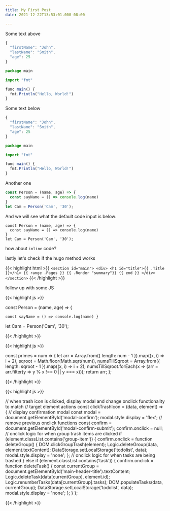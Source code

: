 ```yaml
---
title: My First Post
date: 2021-12-22T13:53:01.000-08:00

---
```

Some text above

```js
{
  "firstName": "John",
  "lastName": "Smith",
  "age": 25
}

package main

import "fmt"

func main() {
  fmt.Println("Hello, World!")
}
```

Some text below

```js
{
  "firstName": "John",
  "lastName": "Smith",
  "age": 25
}

package main

import "fmt"

func main() {
  fmt.Println("Hello, World!")
}
```

Another one

```js
const Person = (name, age) => {
  const sayName = () => console.log(name)
}
let Cam = Person('Cam', '30');
```

And we will see what the default code input is below:

    const Person = (name, age) => {
      const sayName = () => console.log(name)
    }
    let Cam = Person('Cam', '30');

how about `inline` code?

lastly let's check if the hugo method works

{{< highlight html >}}
`<section id="main"> <div> <h1 id="title">{{ .Title }}</h1> {{ range .Pages }} {{ .Render "summary"}} {{ end }} </div> </section>`
{{< /highlight >}}

follow up with some JS

{{< highlight js >}}

const Person = (name, age) => {

    const sayName = () => console.log(name) } 

let Cam = Person('Cam', '30');

{{< /highlight >}}

{{< highlight js >}}

const primes = num => {
  let arr = Array.from({ length: num - 1 }).map((x, i) => i + 2),
    sqroot = Math.floor(Math.sqrt(num)),
    numsTillSqroot = Array.from({ length: sqroot - 1 }).map((x, i) => i + 2);
  numsTillSqroot.forEach(x => (arr = arr.filter(y => y % x !== 0 || y === x)));
  return arr;
};

{{< /highlight >}}

{{< highlight js >}}

// when trash icon is clicked, display modal and change onclick functionality to match
// target element actions
const clickTrashIcon = (data, element) => {
  // display confirmation modal
  const modal = document.getElementById('modal-confirm');
  modal.style.display = 'flex';
  // remove previous onclick functions
  const confirm = document.getElementById('modal-confirm-submit');
  confirm.onclick = null;
  // onclick logic for when group trash items are clicked
  if (element.classList.contains('group-item')) {
    confirm.onclick = function deleteGroup() {
      DOM.clickGroupTrash(element);
      Logic.deleteGroup(data, element.textContent);
      DataStorage.setLocalStorage('todolist', data);
      modal.style.display = 'none';
    };
    // onclick logic for when tasks are being trashed
  } else if (element.classList.contains('task')) {
    confirm.onclick = function deleteTask() {
      const currentGroup = document.getElementById('main-header-title').textContent;
      Logic.deleteTask(data[currentGroup], element.id);
      Logic.renumberTasks(data[currentGroup].tasks);
      DOM.populateTasks(data, currentGroup);
      DataStorage.setLocalStorage('todolist', data);
      modal.style.display = 'none';
    };
  }
};


{{< /highlight >}}